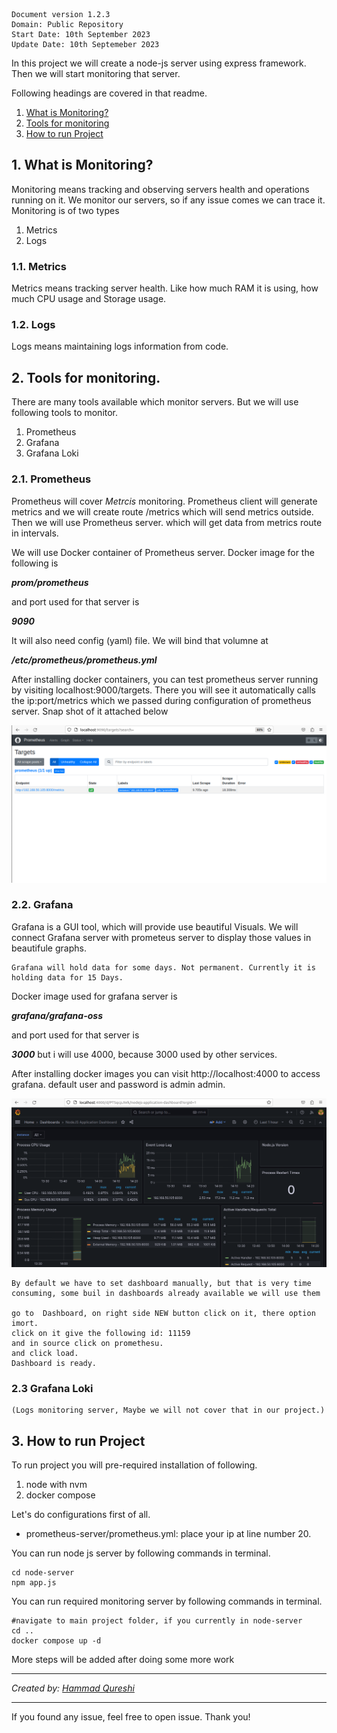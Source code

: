     Document version 1.2.3
    Domain: Public Repository
    Start Date: 10th September 2023
    Update Date: 10th Septemeber 2023

In this project we will create a node-js server using express framework. Then we will start monitoring that server.

Following headings are covered in that readme.
1. [What is Monitoring?](#1-what-is-monitoring)
2. [Tools for monitoring](#2-tools-for-monitoring)
3. [How to run Project](#3-how-to-run-project)

## 1. What is Monitoring?
Monitoring means tracking and observing servers health and operations running on it. We monitor our servers, so if any issue comes we can trace it. Monitoring is of two types
1. Metrics
2. Logs

### 1.1. Metrics
Metrics means tracking server health. Like how much RAM it is using, how much CPU usage and Storage usage.

### 1.2. Logs
Logs means maintaining logs information from code.


## 2. Tools for monitoring.
There are many tools available which monitor servers. But we will use following tools to monitor.

1. Prometheus
2. Grafana
3. Grafana Loki

### 2.1. Prometheus
Prometheus will cover _Metrcis_ monitoring. Prometheus client will generate metrics and we will create route /metrics which will send metrics outside. Then we will use Prometheus server. which will get data from metrics route in intervals. 
    
We will use Docker container of Prometheus server. Docker image for the following is 
    
***prom/prometheus***
    
and port used for that server is

***9090***

It will also need config (yaml) file. We will bind that volumne at

***/etc/prometheus/prometheus.yml***

After installing docker containers, you can test prometheus server running by visiting
localhost:9000/targets. There you will see it automatically calls the ip:port/metrics which we passed during configuration of prometheus server. Snap shot of it attached below

![Successfull promethesu server- snapshot](./images/prometheus-success.png)
    

### 2.2. Grafana

Grafana is a GUI tool, which will provide use beautiful Visuals. We will connect Grafana server with prometeus server to display those values in beautifule graphs.

    Grafana will hold data for some days. Not permanent. Currently it is holding data for 15 Days.

Docker image used for grafana server is

***grafana/grafana-oss***
    
and port used for that server is

***3000*** but i will use 4000, because 3000 used by other services.

After installing docker images you can visit http://localhost:4000 to access grafana. default user and password is admin admin.

![Grafana Dashboard](./images/grafana-dashboard-success.png)

    By default we have to set dashboard manually, but that is very time consuming, some buil in dashboards already available we will use them

    go to  Dashboard, on right side NEW button click on it, there option imort.
    click on it give the following id: 11159
    and in source click on promethesu.
    and click load. 
    Dashboard is ready.

### 2.3 Grafana Loki
    (Logs monitoring server, Maybe we will not cover that in our project.)


## 3. How to run Project
To run project you will pre-required installation of following.

1. node with nvm
2. docker compose

Let's do configurations first of all.
* prometheus-server/prometheus.yml: place your ip at line number 20.

You can run node js server by following commands in terminal.

```
cd node-server
npm app.js
```

You can run required monitoring server by following commands in terminal.

```
#navigate to main project folder, if you currently in node-server
cd .. 
docker compose up -d
```

More steps will be added after doing some more work

---

_Created by: [Hammad Qureshi](https://github.com/qhammad99)_

---
If you found any issue, feel free to open issue. 
Thank you!
